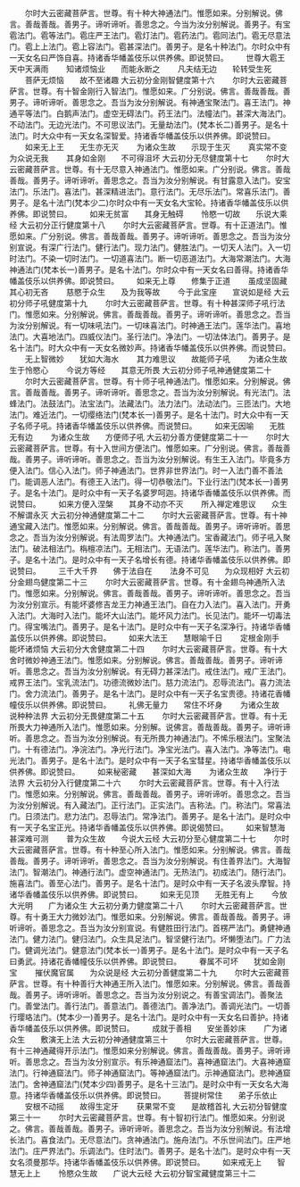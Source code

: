 <!-- { "loadSidebar": true } -->
　　尔时大云密藏菩萨言。世尊。有十种大神通法门。惟愿如来。分别解说。佛言。善哉善哉。善男子。谛听谛听。善思念之。今当为汝分别解说。善男子。有宝雹法门。雹等法门。雹庄严王法门。雹灯法门。雹药法门。雹同法门。雹无尽意法门。雹上上法门。雹上容法门。雹甚深法门。善男子。是名十种法门。尔时众中有一天女名曰严饰自喜。持诸香华幡盖伎乐以供养佛。即说赞曰。
　　世尊大雹王　　天中天满雨
　　知诸烦恼业　　而能永断之
　　凡夫结无边　　轮转受生死
　　菩萨无烦恼　　故不至诸趣
大云初分金刚智健度第十六
　　尔时大云密藏菩萨言。世尊。有十智金刚行入智法门。惟愿如来。广分别说。佛言。善哉善哉。善男子。谛听谛听。善思念之。吾当为汝分别解说。有神通宝聚法门。喜王法门。神通平等法门。白鹅声法门。虚空无碍法门。药王法门。法幢法门。甚深大海法门。不动法门。无边光法门。不可思议法门。无量劫法门。(梵本长二)善男子。是名十法门。时大众中有一天女名深智爱。持诸香华幡盖伎乐以供养佛。即说赞曰。
　　如来无上王　　无生亦无灭
　　为诸众生故　　示现于生灭
　　真实常不变　　为众说无我
　　其身如金刚　　不可得沮坏
大云初分无尽健度第十七
　　尔时大云密藏菩萨言。世尊。有十无尽意入神通法门。惟愿如来。广分别说。佛言。善哉善哉。善男子。谛听谛听。善思念之。吾当为汝分别解说。有甘露意入法门。安宝法门。乐法门。喜法门。甚深精进法门。意行法门。无尽乐法门。常喜乐法门。善男子。是名十法门(梵本少二)尔时众中有一天女名大宝轮。持诸香华幡盖伎乐以供养佛。即说赞曰。
　　如来无贫富　　其身无触碍
　　怜愍一切故　　乐说大乘经
大云初分正行健度第十八
　　尔时大云密藏菩萨言。世尊。有十正道法门。惟愿如来。广分别说。佛言。善哉善哉。善男子。谛听谛听。善思念之。吾当为汝分别宣说。有深广行法门。健行法门。现力法门。健胜法门。一切天人法门。入一切时法门。不染一切时法门。一切道喜法门。断一切恶道法门。大海常潮法门。大海神通法门(梵本长一)善男子。是名十法门。尔时众中有一天女名曰善得。持诸香华幡盖伎乐以供养佛。即说赞曰。
　　如来无上尊　　修集于正道
　　虽成坚固藏　　其心初无吝
　　慈愍于众生　　及为我等故
　　今于此宝座　　宣说如是经
大云初分师子吼健度第十九
　　尔时大云密藏菩萨言。世尊。有十种甚深师子吼行法门。惟愿如来。分别解说。佛言。善哉善哉。善男子。谛听谛听。善思念之。吾当为汝分别解说。有一切味吼法门。一切味喜法门。时神通王法门。莲华法门。喜地法门。大喜地法门。四威仪法门。圣行法门。净法门。一切法体法门。善男子。是名十法门。时大众中有一天女名微妙声。持诸香华幡盖伎乐以供养佛。而说赞曰。
　　无上智微妙　　犹如大海水
　　其力难思议　　故能师子吼
　　为诸众生故　　生于怜愍心
　　今说方等经　　其意无所畏
大云初分师子吼神通健度第二十
　　尔时大云密藏菩萨言。世尊。有十师子吼神通法门。惟愿如来。分别解说。佛言。善哉善哉。善男子。谛听谛听。善思念之。吾当为汝分别解说。有光法门。法蜂法门。法鼓法门。法宝法门。法藏法门。法力法门。法动法门。三匝法门。大地法门。难近法门。一切缨络法门(梵本长一)善男子。是名十法门。时大众中有一天子名师子吼。持诸香华幡盖伎乐以供养佛。而说赞曰。
　　如来无因喻　　无胜无有边
　　为诸众生故　　方便师子吼
大云初分善方便健度第二十一
　　尔时大云密藏菩萨言。世尊。有十入世间方便法门。惟愿如来。广分别说。佛言。善哉善哉。善男子。谛听谛听。善思念之。吾当为汝分别解说。有生王入法门。毕竟多方便入法门。信心入法门。师子神通法门。世界非世界法门。时一入法门善不善法门。能调恶人法门。有德王入法门。得一切恭敬法门。下业行法门(梵本长一)善男子。是名十法门。是时众中有一天子名婆罗呵迦。持诸华香幡盖伎乐以供养佛。而说赞曰。
　　如来方便入涅槃　　其身不动亦不灭
　　所入禅定难思议　　众生不解谓永灭
大云初分神通健度第二十二
　　尔时大云密藏菩萨言。世尊。有十神通宝藏入法门。惟愿如来。分别解说。佛言。善哉善哉。善男子。谛听谛听。善思念之。吾当为汝分别解说。有法周罗法门。大神通法门。宝香藏法门。师子吼入聚法门。破法相法门。栴檀凉法门。无相法门。无语法门。莲华法门。称法门。善男子。是名十法门。是时众中有一天子名增长有德。持诸华香幡盖伎乐以供养佛。即说赞曰。
　　三千大千界　　佛于法自在
　　法身不可见　　为众现相好
大云初分金翅鸟健度第二十三
　　尔时大云密藏菩萨言。世尊。有十金翅鸟神通所入法门。惟愿如来。分别解说。佛言。善哉善哉。善男子。谛听谛听。善思念之。吾当为汝分别宣示。有能坏婆修吉龙王力神通王法门。自在力入法门。喜入法门。开勇入法门。大海时入法门。能坏大山法门。能坏风力法门。长见法门。能坏一切毒法门。得宝嘴法门。善男子。是名十法门。是时众中有一天子名深净行。持诸华香幡盖伎乐以供养佛。即说赞曰。
　　如来大法王　　慧眼喻千日
　　定根金刚手　　能坏诸烦恼
大云初分大舍健度第二十四
　　尔时大云密藏菩萨言。世尊。有十大舍时微妙神通王法门。惟愿如来。分别解说。佛言。善哉善哉。善男子。谛听谛听。善思念之。吾当为汝分别解说。有无碍力甚深法门。戒住法门。戒广王法门。戒界王法门。宝乳流法门。功德流微妙法门。慈力流法门。忍辱流法门。喜力流法门。舍力流法门。善男子。是名十法门。是时众中有一天子名宝贵德。持诸花香幡幢伎乐以供养佛。即说赞曰。
　　礼佛无量力　　常住不坏身
　　为诸众生故　　说种种法界
大云初分无畏健度第二十五
　　尔时大云密藏菩萨言。世尊。有十无所畏大力神通所入法门。惟愿如来。分别解。说佛言。善哉善哉。善男子。谛听谛听。善思念之。吾当为汝分别解说。有无所畏力神通法门。不悕乐根法门。宝聚法门。十有德法门。净浣法门。净光行法门。净宝光法门。喜入法门。净等法门。电光法门。善男子。是名十法门。是时众中有一天子名宝彗星。持诸华香幡盖伎乐以供养佛。即说赞曰。
　　如来秘密藏　　甚深如大海
　　为诸众生故　　净行于法界
大云初分入行健度第二十六
　　尔时大云密藏菩萨言。世尊。有十入行法门。惟愿如来。分别解说。佛言。善哉善哉。善男子。谛听谛听。善思念之。吾当为汝分别解说。有入藏法门。正行法门。正实法门。吉称法。门。称法门。常喜法门。日须法门。悲力法门。忍辱法门。常净法门。善男子。是名十法门。是时众中有一天子名宝正光。持诸华香幡盖伎乐以供养佛。即说偈赞曰。
　　如来智慧海　　甚深难可测
　　普为众生故　　今说大云经
大云初分至心健度第二十七
　　尔时大云密藏菩萨言。世尊。有十种至心所入法门。惟愿如来。分别解说。佛言。善哉善哉。善男子。谛听谛听。善思念之。吾当为汝分别解说。有住善界法门。大海智法门。智潮法门。神通行法门。虚空神通法门。无热法门。初成法门。随行法门。施喜法门。善至心法门。善男子。是名十法门。是时众中有一天子名波头摩智。持诸华香幡盖伎乐以供养佛。即说赞曰。
　　如来无见顶　　无胜无有上
　　今放大光明　　广为诸众生
大云初分勇力健度第二十八
　　尔时大云密藏菩萨言。世尊。有十勇王大力微妙法门。惟愿如来。分别解说。佛言。善哉善哉。善男子。谛听谛听。善思念之。吾当为汝分别宣说。有健胜田行法门。首楞严法门。勇健神通法门。健力法门。健归法门。众生具足法门。智坚健行法门。坏懒堕法门。广力法门。健调光法门。健意法门(梵本长一)善男子。是名十法门。是时众中有一天子名曰勇武。持诸花香幡幢伎乐以供养佛。即说赞曰。
　　眷属不可坏　　犹如金刚宝
　　摧伏魔官属　　为众说是经
大云初分善健度第二十九
　　尔时大云密藏菩萨言。世尊。有十种善行大神通王所入法门。惟愿如来。分别解说。佛言。善哉善哉。善男子。谛听谛听。善思念之。吾当为汝分别说之。有善宝调法门。善聚法门。善堂法门。善行法门。善意法门。善德法门。善净法门。善调光法门。一切善行璎珞法门。(梵本少一)善男子。是名十法门。是时众中有一天女名曰善护。持诸香华幡盖伎乐以供养佛。即说赞曰。
　　成就于善相　　安坐善妙床
　　广为诸众生　　敷演无上法
大云初分神通健度第三十
　　尔时大云密藏菩萨言。世尊。有十三神通藏得开示法门。惟愿如来分别解说。佛言。善哉善哉。善男子。谛听谛听。善思念之。吾当为汝分别宣示。有乐神通窟法门。喜神通窟法门。大喜神通窟法门。行神通窟法门。师子神通窟法门。等神通窟法门。示神通窟法门。悲神通窟法门。舍神通窟法门(梵本少四)善男子。是名十三法门。是时众中有一天女名大海意。持诸华香幡盖伎乐以供养佛。即说赞曰。
　　菩提树常住　　弟子乐依止
　　安根不动摇　　故得生定牙
　　获果常不变　　是故稽首礼
大云初分智健度第三十一
　　尔时大云密藏菩萨言。世尊。有十智初行法门。惟愿如来。分别说之。佛言。善哉善哉。善男子。谛听谛听。善思念之。吾当为汝分别解说。有法增长法门。喜食法门。无尽意法门。贪神通法门。施舟法门。不乐世间法门。庄严地法门。庄严界法门。乐调法门。住时法门。善男子。是名十法门。是时众中有一天女名须曼那华。持诸华香幡盖伎乐以供养佛。即说赞曰。
　　如来戒无上　　智慧无上上
　　怜愍众生故　　广说大云经
大云初分智宝藏健度第三十二
